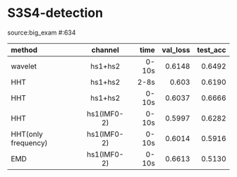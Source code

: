 # S3S4-detection
source:big_exam
#:634

| method  | channel  | time | val_loss | test_acc |
| :------------ |:---------------:| -----:|-----:|-----:|
| wavelet | hs1+hs2  | 0-10s| 0.6148   | 0.6492 |
| HHT      | hs1+hs2 | 2-8s | 0.603    | 0.6190 |
| HHT      | hs1+hs2 | 0-10s | 0.6037  | 0.6666 |
| HHT | hs1(IMF0-2)  |    0-10s | 0.5997 | 0.6282|
| HHT(only frequency) | hs1(IMF0-2)  |    0-10s | 0.6014 | 0.5916|
| EMD | hs1(IMF0-2)  |    0-10s | 0.6613 | 0.5130|